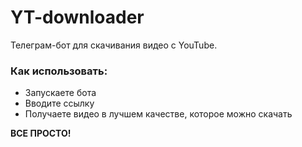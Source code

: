 # YT-downloader

Телеграм-бот для скачивания видео с YouTube.

### Как использовать:

- Запускаете бота
- Вводите ссылку
- Получаете видео в лучшем качестве, которое можно скачать

**ВСЕ ПРОСТО!**